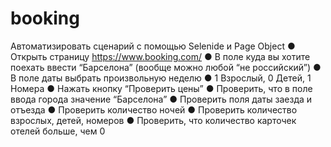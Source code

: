 # booking
Автоматизировать сценарий с помощью Selenide и Page Object
● Открыть страницу https://www.booking.com/
● В поле куда вы хотите поехать ввести “Барселона” (вообще можно любой “не 
российский”)
● В поле даты выбрать произвольную неделю
● 1 Взрослый, 0 Детей, 1 Номера
● Нажать кнопку “Проверить цены”
● Проверить, что в поле ввода города значение “Барселона”
● Проверить поля даты заезда и отъезда
● Проверить количество ночей
● Проверить количество взрослых, детей, номеров
● Проверить, что количество карточек отелей больше, чем 0 

